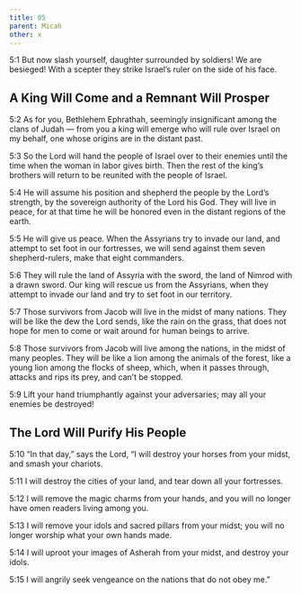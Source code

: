 ```yaml
---
title: 05
parent: Micah
other: x
---
```


<a>5:1</a> But now slash yourself, daughter surrounded by soldiers!
We are besieged!
With a scepter they strike Israel’s ruler
on the side of his face.

## A King Will Come and a Remnant Will Prosper

<a>5:2</a> As for you, Bethlehem Ephrathah,
seemingly insignificant among the clans of Judah — 
from you a king will emerge who will rule over Israel on my behalf,
one whose origins are in the distant past.

<a>5:3</a> So the Lord will hand the people of Israel over to their enemies
until the time when the woman in labor gives birth.
Then the rest of the king’s brothers will return
to be reunited with the people of Israel.

<a>5:4</a> He will assume his position and shepherd the people by the Lord’s strength,
by the sovereign authority of the Lord his God.
They will live in peace, for at that time he will be honored
even in the distant regions of the earth.

<a>5:5</a> He will give us peace.
When the Assyrians try to invade our land,
and attempt to set foot in our fortresses,
we will send against them seven shepherd-rulers,
make that eight commanders.

<a>5:6</a> They will rule the land of Assyria with the sword,
the land of Nimrod with a drawn sword.
Our king will rescue us from the Assyrians,
when they attempt to invade our land
and try to set foot in our territory.

<a>5:7</a> Those survivors from Jacob will live
in the midst of many nations.
They will be like the dew the Lord sends,
like the rain on the grass,
that does not hope for men to come
or wait around for human beings to arrive.

<a>5:8</a> Those survivors from Jacob will live among the nations,
in the midst of many peoples.
They will be like a lion among the animals of the forest,
like a young lion among the flocks of sheep,
which, when it passes through, attacks
and rips its prey, and can’t be stopped.

<a>5:9</a> Lift your hand triumphantly against your adversaries;
may all your enemies be destroyed!

## The Lord Will Purify His People

<a>5:10</a> “In that day,” says the Lord,
“I will destroy your horses from your midst,
and smash your chariots.

<a>5:11</a> I will destroy the cities of your land,
and tear down all your fortresses.

<a>5:12</a> I will remove the magic charms from your hands,
and you will no longer have omen readers living among you.

<a>5:13</a> I will remove your idols and sacred pillars from your midst;
you will no longer worship what your own hands made.

<a>5:14</a> I will uproot your images of Asherah from your midst,
and destroy your idols.

<a>5:15</a> I will angrily seek vengeance
on the nations that do not obey me.”
